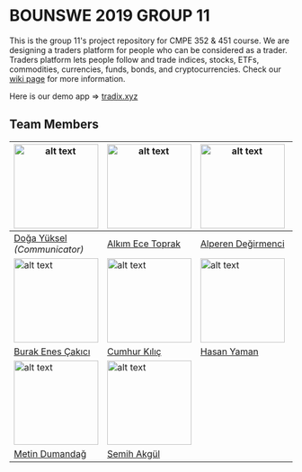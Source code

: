 # BOUNSWE 2019 GROUP 11
This is the group 11's project repository for CMPE 352 & 451 course.
We are designing a traders platform for people who can be considered as a trader. Traders platform lets people follow and trade indices, stocks, ETFs, commodities, currencies, funds, bonds, and cryptocurrencies. Check our [wiki page](https://github.com/bounswe/bounswe2019group11/wiki) for more information.

Here is our demo app => [tradix.xyz](http://tradix.xyz)

## Team Members


| <img src="https://avatars0.githubusercontent.com/u/13006910?s=400&v=4" alt="alt text" width="150"> | <img src="https://avatars0.githubusercontent.com/u/44143037?s=400&u=ca82cb7f75831ed1223d64886a37c4bac09c42c0&v=4" alt="alt text" width="150"> | <img src="https://avatars0.githubusercontent.com/u/32355956?s=400&u=72c45cd1f8ec7f25901c19fc87d252f615ab76d0&v=4" alt="alt text" width="150"> | <img src="https://user-images.githubusercontent.com/23139429/53698354-900f2a80-3dec-11e9-8abd-c154378c47e2.jpeg" alt="alt text" width="150">| 
|---|---|---|---|
|[Doğa Yüksel](https://github.com/bounswe/bounswe2019group11/wiki/Do%C4%9Fa-Y%C3%BCksel) *(Communicator)*|[Alkım Ece Toprak](https://github.com/bounswe/bounswe2019group11/wiki/Alk%C4%B1m-Ece-Toprak)|[Alperen Değirmenci](https://github.com/bounswe/bounswe2019group11/wiki/Alperen-De%C4%9Firmenci)|[Aysu Sayın](https://github.com/bounswe/bounswe2019group11/wiki/Aysu-Say%C4%B1n)|
 <img src="https://avatars3.githubusercontent.com/u/28512679?s=400&u=4ea3d1ffd3dcc4e2c9adf2191c524e7bfaaff80c&v=4" alt="alt text" width="150">|  <img src="https://avatars3.githubusercontent.com/u/36170065?s=400&u=8032466ca5fe1c7115b7ff57596e51cee5e919f6&v=4" alt="alt text" width="150"> | <img src="https://user-images.githubusercontent.com/23437545/53696817-cdb78780-3ddb-11e9-9a12-99b779fedf37.png" alt="alt text" width="150">| <img src="https://avatars1.githubusercontent.com/u/32520017?s=400&u=f219e16b595218bd0abf996f27a3e706a9a4c02d&v=4" alt="alt text" width="150"> |
|[Burak Enes Çakıcı](https://github.com/bounswe/bounswe2019group11/wiki/Burak-Enes-%C3%87ak%C4%B1c%C4%B1)|[Cumhur Kılıç](https://github.com/bounswe/bounswe2019group11/wiki/Cumhur-K%C4%B1l%C4%B1%C3%A7)|[Hasan Yaman](https://github.com/bounswe/bounswe2019group11/wiki/Hasan-Yaman)|[İbrahim Kamacı](https://github.com/bounswe/bounswe2019group11/wiki/%C4%B0brahim-Kamac%C4%B1)
|<img src="https://user-images.githubusercontent.com/29387993/54867517-3322e680-4d92-11e9-8f76-0b2a565b60c8.jpg" alt="alt text" width="150"> |<img src="https://avatars2.githubusercontent.com/u/32493039?s=400&u=4dc61a9d4922642afb7ea1ce6cdb9c96510cb031&v=4" alt="alt text" width="150"> |
|[Metin Dumandağ](https://github.com/bounswe/bounswe2019group11/wiki/Metin-Dumanda%C4%9F)|[Semih Akgül](https://github.com/bounswe/bounswe2019group11/wiki/Semih-Akg%C3%BCl)|


